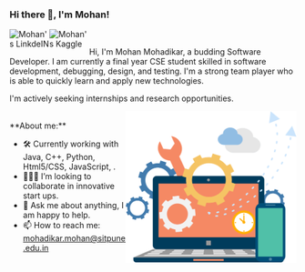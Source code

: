 ### Hi there 👋, I'm Mohan!

<a href="https://www.linkedin.com/in/mohan-mohadikar-84a911187/">
  <img align="left" alt="Mohan's LinkdeIN" width="70px" src="https://www.vectorico.com/download/social_media/Linkedin-full-logo.png" />
</a>

<a href="https://www.kaggle.com/androsstrk">
  <img align="left" alt="Mohan's Kaggle" width="70px" src="https://upload.wikimedia.org/wikipedia/commons/7/7c/Kaggle_logo.png" />
</a>


<br>


Hi, I'm Mohan Mohadikar, a budding Software Developer. I am currently a final year CSE student skilled in software development, debugging, design, and testing. I'm a strong team player who is able to quickly learn and apply new technologies.

I'm actively seeking internships and research opportunities.

  
  <img align="right" width="300" alt="" src="https://raw.githubusercontent.com/mohanmohadikar/mohanmohadikar/main/image.png" />
  <br>
**About me:**

- 🛠 Currently working with Java, C++, Python, Html5/CSS, JavaScript, .
- 👨🏻‍💻 I’m looking to collaborate in innovative start ups.
- 💬 Ask me about anything, I am happy to help.
- 📫 How to reach me: mohadikar.mohan@sitpune.edu.in

